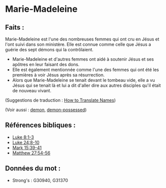 # Marie-Madeleine

## Faits :

Marie-Madeleine est l'une des nombreuses femmes qui ont cru en Jésus et l'ont suivi dans son ministère. Elle est connue comme celle que Jésus a guérie des sept démons qui la contrôlaient.

* Marie-Madeleine et d'autres femmes ont aidé à soutenir Jésus et ses apôtres en leur faisant des dons.
* Elle est également mentionnée comme l'une des femmes qui ont été les premières à voir Jésus après sa résurrection.
* Alors que Marie-Madeleine se tenait devant le tombeau vide, elle a vu Jésus qui se tenait là et lui a dit d'aller dire aux autres disciples qu'il était de nouveau vivant.

(Suggestions de traduction : [How to Translate Names](rc://en/ta/man/translate/translate-names))

(Voir aussi : [demon](../kt/demon.md), [demon-possessed](../kt/demonpossessed.md))

## Références bibliques :

* [Luke 8:1-3](rc://en/tn/help/luk/08/01)
* [Luke 24:8-10](rc://en/tn/help/luk/24/08)
* [Mark 15:39-41](rc://en/tn/help/mrk/15/39)
* [Matthew 27:54-56](rc://en/tn/help/mat/27/54)

## Données du mot :

* Strong's : G30940, G31370
